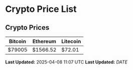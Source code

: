 # Crypto Price List

## Crypto Prices
| Bitcoin | Ethereum | Litecoin |
| ------- | -------- | -------- |
| $79005 | $1566.52 | $72.01 |
**Last Updated:** 2025-04-08 11:07 UTC
**Last Updated:** $DATE$
